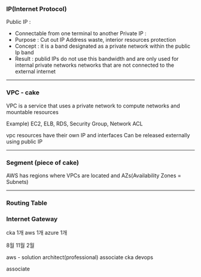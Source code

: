### IP(Internet Protocol)

Public  IP : 
- Connectable from one terminal to another 
Private IP :
- Purpose : Cut out IP Address waste, interior resources protection
- Concept  : it is a band designated as a private network within the public Ip band  
- Result : publid IPs do not use this bandwidth and are only used for internal private 
  networks networks that are not connected to the external internet

---
### VPC - cake 

VPC is a service that uses a private network to compute networks and mountable resources 

Example) EC2, ELB, RDS, Security Group, Network ACL

vpc resources have their own IP and interfaces 
Can be released externally using public IP 

---
### Segment (piece of cake)

AWS has regions where VPCs are located and AZs(Availability Zones = Subnets)


---


### Routing Table 

### Internet Gateway 


cka 1개
aws 1개 
azure 1개  

8월 11월 2월 



aws - solution architect(professional)  associate
cka
devops 



associate 